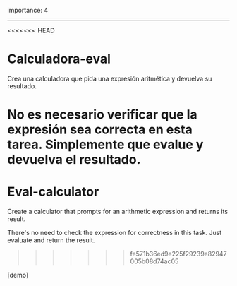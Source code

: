 importance: 4

---

<<<<<<< HEAD
# Calculadora-eval

Crea una calculadora que pida una expresión aritmética y devuelva su resultado.

No es necesario verificar que la expresión sea correcta en esta tarea. Simplemente que evalue y devuelva el resultado.
=======
# Eval-calculator

Create a calculator that prompts for an arithmetic expression and returns its result.

There's no need to check the expression for correctness in this task. Just evaluate and return the result.
>>>>>>> fe571b36ed9e225f29239e82947005b08d74ac05

[demo]
